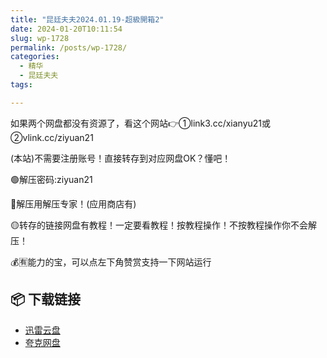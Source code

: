 ```yaml
---
title: "昆廷夫夫2024.01.19-超級開箱2"
date: 2024-01-20T10:11:54
slug: wp-1728
permalink: /posts/wp-1728/
categories:
  - 精华
  - 昆廷夫夫
tags:

---
```


如果两个网盘都没有资源了，看这个网站👉①link3.cc/xianyu21或②vlink.cc/ziyuan21

(本站)不需要注册账号！直接转存到对应网盘OK？懂吧！

🟢解压密码:ziyuan21

🔵解压用解压专家！(应用商店有)

🟡转存的链接网盘有教程！一定要看教程！按教程操作！不按教程操作你不会解压！

💰🈶能力的宝，可以点左下角赞赏支持一下网站运行

## 📦 下载链接
- [迅雷云盘](https://blziyuan21.com/pay-download/1728?key=1d3770211d&down_id=0)
- [夸克网盘](https://blziyuan21.com/pay-download/1728?key=1d3770211d&down_id=1)

